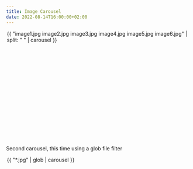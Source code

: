 ```yaml
---
title: Image Carousel
date: 2022-08-14T16:00:00+02:00
---
```


<div style="width: 500px; height: 300px; max-width: 100%; margin: 0 auto">
{{ "image1.jpg image2.jpg image3.jpg image4.jpg image5.jpg image6.jpg" | split: " " | carousel }}
</div>

Second carousel, this time using a glob file filter

<div style="width: 500px; height: 300px; max-width: 100%; margin: 0 auto">
{{ "*.jpg" | glob | carousel }}
</div>
